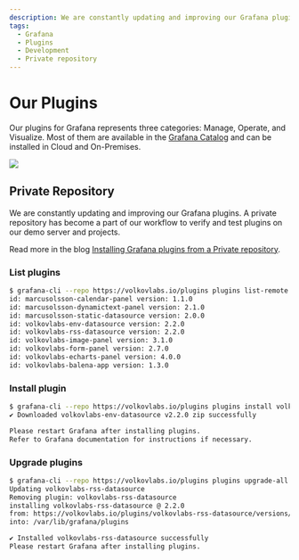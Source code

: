 ```yaml
---
description: We are constantly updating and improving our Grafana plugins.
tags:
  - Grafana
  - Plugins
  - Development
  - Private repository
---
```


# Our Plugins

Our plugins for Grafana represents three categories: Manage, Operate, and Visualize. Most of them are available in the [Grafana Catalog](https://grafana.com/grafana/plugins/) and can be installed in Cloud and On-Premises.

<a href='https://live.volkovlabs.io'><img src="/img/plugins.svg" /></a>

## Private Repository

We are constantly updating and improving our Grafana plugins. A private repository has become a part of our workflow to verify and test plugins on our demo server and projects.

Read more in the blog [Installing Grafana plugins from a Private repository](https://volkovlabs.com/installing-grafana-plugins-from-a-private-repository-805b54a1add3).

### List plugins

```bash
$ grafana-cli --repo https://volkovlabs.io/plugins plugins list-remote
id: marcusolsson-calendar-panel version: 1.1.0
id: marcusolsson-dynamictext-panel version: 2.1.0
id: marcusolsson-static-datasource version: 2.0.0
id: volkovlabs-env-datasource version: 2.2.0
id: volkovlabs-rss-datasource version: 2.2.0
id: volkovlabs-image-panel version: 3.1.0
id: volkovlabs-form-panel version: 2.7.0
id: volkovlabs-echarts-panel version: 4.0.0
id: volkovlabs-balena-app version: 1.3.0
```

### Install plugin

```bash
$ grafana-cli --repo https://volkovlabs.io/plugins plugins install volkovlabs-env-datasource
✔ Downloaded volkovlabs-env-datasource v2.2.0 zip successfully

Please restart Grafana after installing plugins.
Refer to Grafana documentation for instructions if necessary.
```

### Upgrade plugins

```bash
$ grafana-cli --repo https://volkovlabs.io/plugins plugins upgrade-all
Updating volkovlabs-rss-datasource
Removing plugin: volkovlabs-rss-datasource
installing volkovlabs-rss-datasource @ 2.2.0
from: https://volkovlabs.io/plugins/volkovlabs-rss-datasource/versions/2.2.0/download
into: /var/lib/grafana/plugins

✔ Installed volkovlabs-rss-datasource successfully
Please restart Grafana after installing plugins.
```
